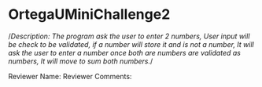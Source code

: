 # OrtegaUMiniChallenge2
/*Description: 
The program ask the user to enter 2 numbers, 
User input will be check to be validated, 
if a number will store it and is not a number, It will ask the user to enter a number
once both are numbers are validated as numbers, It will move to sum both numbers.*/ 

Reviewer Name:
Reviewer Comments:
